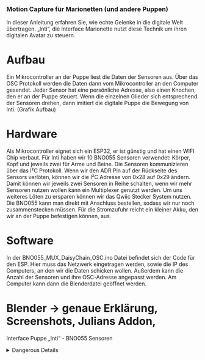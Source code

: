 
### Motion Capture für Marionetten (und andere Puppen)
In dieser Anleitung erfahren Sie, wie echte Gelenke in die digitale Welt übertragen. „Inti“, die Interface Marionette nutzt diese Technik um ihren digitalen Avatar zu steuern. 

# Aufbau
Ein Mikrocontroller an der Puppe liest die Daten der Sensoren aus. Über das OSC Protokoll werden die Daten dann vom Mikrocontroller an den Computer gesendet. Jeder Sensor hat eine persönliche Adresse, also einen Knochen, den er an der Puppe steuert. Wenn die einzelnen Glieder sich entsprechend der Sensoren drehen, dann imitiert die digitale Puppe die Bewegung von Inti.  (Grafik Aufbau)

# Hardware
Als Mikrocontroller eignet sich ein ESP32, er ist günstig und hat einen WIFI Chip verbaut. Für Inti haben wir 10 BNO055 Sensoren verwendet: Körper, Kopf und jeweils zwei für Arme und Beine. Die Sensoren kommunizieren über das I²C Protokoll. Wenn wir den ADR Pin auf der Rückseite des Sensors verlöten, können wir die I²C Adresse von 0x28 auf 0x29 ändern. Damit können wir jeweils zwei Sensoren in Reihe schalten, wenn wir mehr Sensoren nutzen wollen kann ein Multiplexer genutzt werden. Um uns weiteres Löten zu ersparen können wir das Qwiic Stecker System nutzen. Die BNO055 kann man direkt mit Anschluss bestellen, sodass wir nur noch zusammenstecken müssen. Für die Stromzufuhr reicht ein kleiner Akku, den wir an der Puppe befestigen können, aus. 

# Software
In der BNO055_MUX_DaisyChain_OSC.ino Datei befindet sich der Code für den ESP. Hier muss das Netzwerk eingetragen werden, sowie die IP des Computers, an den wir die Daten schicken wollen. Außerdem kann die Anzahl der Sensoren und ihre OSC-Adresse angepasst werden. Am Computer kann dann die Blenderdatei geöffnet werden.

# Blender -> genaue Erklärung, Screenshots, Julians Addon, 


Interface Puppe „Inti“ - BNO055 Sensoren

<details>

<summary>Dangerous Details</summary>


Im BNO055 ist ein Gyroskop, ein Beschleunigungssensor und ein Kompass verbaut. Auf dem Chip wird aus den Werten aller drei Sensoren die Rotation berechnet. Die Rotation wird oft in Eulerschen Winkeln angegeben, also drei Drehung von 0° – 360° entlang der X, Y und Z-Achse. Diese Drehungen werden auch mit Nicken, Rollen und Gieren (pitch, roll, yaw) beschrieben. Die Reihenfolge, in der die Drehung angewendet werden, ist wichtig, um gleiche Rotationen zu erhalten. 

<img src="https://github.com/georgesipp/IntiMarionette/blob/main/images/llustrates-the-principle-of-gimbal-lock-The-outer-blue-frame-represents-the-x-axis-the.png" align="center">

Die Verwendung von Eulerschen Winkeln eignet sich für die Inti-Marionette aus verschiedenen Gründen nicht. Zum einen kann es bei Eulerschen Winkel zu einem Gimbal Lock (Abb. 1) kommen (Euler (gimbal lock) Explained). Dabei liegen zwei Achsen direkt übereinander und verhindern damit eine Rotationsmöglichkeit. Der Gimbal Lock führt dann in der Animation zu sprunghaften Bewegungen. Zum anderen stellt der BNO055 den Euler Winkel für den Pitch in Werten von -180° – 180° und den Roll in -90°¬ – 90° dar (Abb. 2). Die Werte eignen sich also nicht für die Weiterverarbeitung in Blender/Unity. 

<img src="https://github.com/georgesipp/IntiMarionette/blob/main/images/pitch_roll_yaw.png" align="center">

Der BNO055 kann seine Rotation auch als Quaternion ausgeben. Eine Quaternion beschreibt die Rotation entlang einer bestimmen Achse und wird mit W, X, Y, Z dargestellt. Die Werte der Quaternion lassen sich nicht intuitiv interpretieren (How to think about Quaternions without your brain exploding). Anders als bei den Eulerschen Winkeln, steht die Anwendung der Rotationen fest. Daher können die Werte der Achsen nicht einfach neu zugeordnet werden, sondern die Achsen des Sensors selbst müssen neu konfiguriert werden.

|Rotation |  |
|-|-|
|Die Achsen des BNO055 lassen sich mit den Registern AXIS_MAP_CONFIG und AXIS_MAP_SIGN neu zuordnen. Die Standard-Achseneinstellung ist auf dem BNO055 verzeichnet (Abb. 3). Wenn der Sensor waagerecht und auf der Y-Achse Richtung Norden ausgerichtet ist, zeigt der Sensor auf den absoluten Nullpunkt. | <img src="https://github.com/georgesipp/IntiMarionette/blob/main/images/bno1.png"  width="1500">|
|Bei der Inti-Marionette sind die Sensoren auf der Rückseite angebracht, die Achsen müssen also neu zugeordnet werden. Die Blume zeigt wo für die Sensoren oben sein soll. Die Rückseite der Sensoren soll jetzt in Richtung des Nullpunkts zeigen (Abb. 4).| <img src="https://github.com/georgesipp/IntiMarionette/blob/main/images/bno2.png"  width="1500">|
|Die Achsen können jetzt einfach getauscht werden, sodass sie sich wieder am ursprünglichen Koordinatensystem orientieren. Die X-Achse wird zur Z-Achse, die Z-Achse wird zur Y-Achse, die Y-Achse wird zur X-Achse (Abb. 5). Das BNO055 Datenblatt zeigt, wie die Achsen neu konfiguriert werden können (Abb. 6). Für unsere Konfiguration bedeutet das folgende Bit-Konfiguration: Z = 00, Y = 10, X = 01 | <img src="https://github.com/georgesipp/IntiMarionette/blob/main/images/bno3.png"  width="1500">|

<img src="https://github.com/georgesipp/IntiMarionette/blob/main/images/BNO055%20Achsen.png" align="center">

Das AXIS_MAP_CONFIG Register kann nur als Hexadezimalzahl beschrieben werden. Die Bitabfolge 001001 wird hexadezimal als 0x09 geschrieben. 
 
Der Eintrag ist in der Adafruit Arduino Library für den BNO055 nicht vorhanden und muss manuell hinzugefügt werden. Mit einem Texteditor kann der Eintrag in der Adafruit_BNO055.h vorgenommen werden (Abb. 7).

<img src="https://github.com/georgesipp/IntiMarionette/blob/main/images/axis_remap_puppet.png" align="center">

Bei der Neukonfigurierung der Achsen muss ein rechtshändiges Koordinatensystem beibehalten werden. Mit der neuen Ausrichtung ist das nicht der Fall, daher müssen zwei Achsenvorzeichen geändert werden.  
Abbildung 5 zeigt, dass die Z-Achse und die Y-Achse gespiegelt werden müssen. Für diese Achsen ergibt sich die Bitabfolge 011 oder 0x03 in hexadezimal (Abb. 8). Der Eintrag ist in der Adafruit Library als REMAP_SIGN_P4 vorhanden.

<img src="https://github.com/georgesipp/IntiMarionette/blob/main/images/axis_sign_puppet.png">

Mit Hilfe der folgenden Funktionen aus der Adafruit Library können die Achsen jetzt entsprechend konfiguriert werden:

```
bno.setAxisRemap(Adafruit_BNO055::REMAP_CONFIG_PUPPET_BODY);
bno.setAxisSign(Adafruit_BNO055::REMAP_SIGN_P4);
```
Die Achsen sind jetzt so eingestellt, dass die Rückseite der Sensoren in Richtung des absoluten Nullpunktes zeigen (Abb. 9).

<img src="https://github.com/georgesipp/IntiMarionette/blob/main/images/bno4.png" align="center" width="500">
</details>
